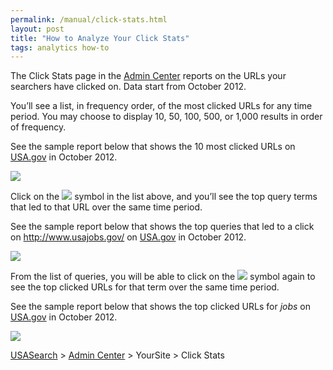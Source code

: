 ```yaml
---
permalink: /manual/click-stats.html
layout: post
title: "How to Analyze Your Click Stats"
tags: analytics how-to
---
```

<p>The Click Stats page in the <a href="http://search.usa.gov/affiliates/home">Admin Center</a> reports on the URLs your searchers have clicked on. Data start from October 2012.</p>
<p>You&#8217;ll see a list, in frequency order, of the most clicked URLs for any time period. You may choose to display 10, 50, 100, 500, or 1,000 results in order of frequency.</p>
<p>See the sample report below that shows the 10 most clicked URLs on <a href="http://www.usa.gov/">USA.gov</a> in October 2012.</p>
<p><img class="img-polaroid" src="http://f22818b4dfc10241d8a3-f1564c64756a8cfee25b6b19953b1d23.r31.cf2.rackcdn.com/tumblr_mces5zyKfc1qid15q.png"/></p>
<p>Click on the <img class="img-polaroid" src="http://f22818b4dfc10241d8a3-f1564c64756a8cfee25b6b19953b1d23.r31.cf2.rackcdn.com/tumblr_mceqaa2dn41qid15q.png"/> symbol in the list above, and you’ll see the top query terms that led to that URL over the same time period.</p>
<p>See the sample report below that shows the top queries that led to a click on <a href="http://www.usajobs.gov/"><a href="http://www.usajobs.gov/">http://www.usajobs.gov/</a></a> on <a href="http://www.usa.gov/">USA.gov</a> in October 2012.</p>
<p><img class="img-polaroid" src="http://f22818b4dfc10241d8a3-f1564c64756a8cfee25b6b19953b1d23.r31.cf2.rackcdn.com/tumblr_mceqp4Jmoy1qid15q.png"/></p>
<p>From the list of queries, you will be able to click on the <img class="img-polaroid" src="http://f22818b4dfc10241d8a3-f1564c64756a8cfee25b6b19953b1d23.r31.cf2.rackcdn.com/tumblr_mceqaa2dn41qid15q.png"/> symbol again to see the top clicked URLs for that term over the same time period.</p>
<p>See the sample report below that shows the top clicked URLs for <em>jobs</em> on <a href="http://www.usa.gov/">USA.gov</a> in October 2012.</p>
<p><img class="img-polaroid" src="http://f22818b4dfc10241d8a3-f1564c64756a8cfee25b6b19953b1d23.r31.cf2.rackcdn.com/tumblr_mceqlwdZnx1qid15q.png"/></p>
<p><a href="http://usasearch.howto.gov/">USASearch</a> &gt; <a href="http://search.usa.gov/affiliates/home">Admin Center</a> &gt; YourSite &gt; Click Stats</p>
